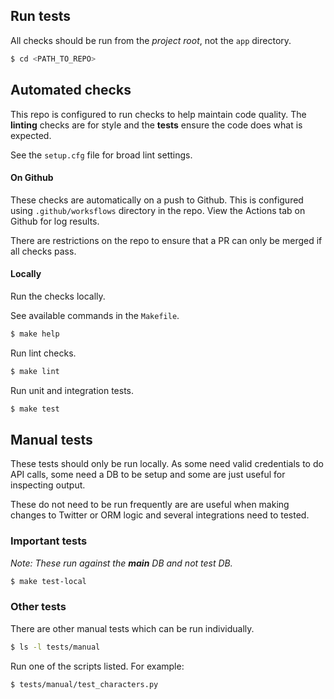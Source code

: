 ## Run tests

All checks should be run from the _project root_, not the `app` directory.

```bash
$ cd <PATH_TO_REPO>
```

## Automated checks

This repo is configured to run checks to help maintain code quality. The **linting** checks are for style and the **tests** ensure the code does what is expected.

See the `setup.cfg` file for broad lint settings.

#### On Github

These checks are automatically on a push to Github. This is configured using `.github/worksflows` directory in the repo. View the Actions tab on Github for log results.

There are restrictions on the repo to ensure that a PR can only be merged if all checks pass.

#### Locally

Run the checks locally.

See available commands in the `Makefile`.

```bash
$ make help
```

Run lint checks.

```bash
$ make lint
```

Run unit and integration tests.

```bash
$ make test
```

## Manual tests

These tests should only be run locally. As some need valid credentials to do API calls, some need a DB to be setup and some are just useful for inspecting output.

These do not need to be run frequently are are useful when making changes to Twitter or ORM logic and several integrations need to tested.

### Important tests

_Note: These run against the **main** DB and not test DB._

```bash
$ make test-local
```

### Other tests

There are other manual tests which can be run individually.

```bash
$ ls -l tests/manual
```

Run one of the scripts listed. For example:

```bash
$ tests/manual/test_characters.py
```

